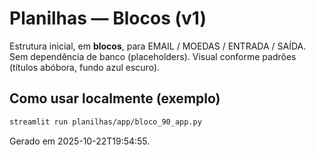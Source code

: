 # Planilhas — Blocos (v1)

Estrutura inicial, em **blocos**, para EMAIL / MOEDAS / ENTRADA / SAÍDA.
Sem dependência de banco (placeholders). Visual conforme padrões (títulos abóbora, fundo azul escuro).

## Como usar localmente (exemplo)
```bash
streamlit run planilhas/app/bloco_90_app.py
```

Gerado em 2025-10-22T19:54:55.
